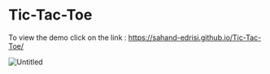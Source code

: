 # Tic-Tac-Toe

To view the demo click on the link : https://sahand-edrisi.github.io/Tic-Tac-Toe/

![Untitled](https://github.com/user-attachments/assets/563130a8-9e51-4da0-b6e1-9a76f9f39182)

